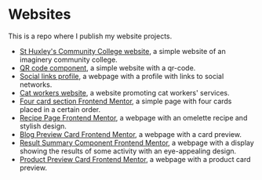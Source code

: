 # Websites
This is a repo where I publish my website projects.
* [St Huxley's Community College website](https://neoscripter.github.io/Websites/school-homepage/), a simple website of an imaginery community college.
* [QR code component](https://neoscripter.github.io/Websites/QR-code-component/), a simple website with a qr-code.
* [Social links profile](https://neoscripter.github.io/Websites/social-links-profile/), a webpage with a profile with links to social networks.
* [Cat workers website](https://neoscripter.github.io/Websites/hire-cat-worker/), a website promoting cat workers' services.
* [Four card section Frontend Mentor](https://neoscripter.github.io/Websites/four-card-section/), a simple page with  four cards placed in a certain order.
* [Recipe Page Frontend Mentor](https://neoscripter.github.io/Websites/recipe-page/), a webpage with an omelette recipe and stylish design.
* [Blog Preview Card Frontend Mentor](https://neoscripter.github.io/Websites/blog-preview-card/), a webpage with a card preview.
* [Result Summary Component Frontend Mentor](https://neoscripter.github.io/Websites/results-summary-component/), a webpage with a display showing the results of some activity with an eye-appealing design.
* [Product Preview Card Frontend Mentor](https://neoscripter.github.io/Websites/product-preview-card/), a webpage with a product card preview.